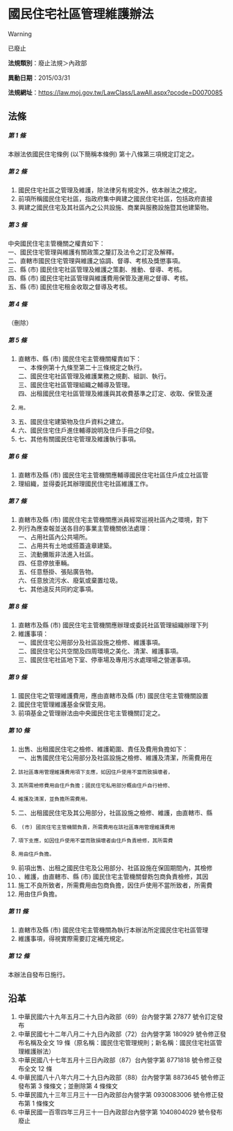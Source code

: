 # 國民住宅社區管理維護辦法


> [!WARNING]
> 已廢止


**法規類別**：廢止法規＞內政部

**異動日期**：2015/03/31  

**法規網址**：https://law.moj.gov.tw/LawClass/LawAll.aspx?pcode=D0070085



## 法條
##### 第 1 條
本辦法依國民住宅條例 (以下簡稱本條例) 第十八條第三項規定訂定之。

##### 第 2 條
1. 國民住宅社區之管理及維護，除法律另有規定外，依本辦法之規定。
1. 前項所稱國民住宅社區，指政府集中興建之國民住宅社區，包括政府直接
1. 興建之國民住宅及其社區內之公共設施、商業與服務設施暨其他建築物。

##### 第 3 條
中央國民住宅主管機關之權責如下：  
一、國民住宅管理與維護有關政策之釐訂及法令之訂定及解釋。  
二、直轄市國民住宅管理與維護之協調、督導、考核及獎懲事項。  
三、縣 (市) 國民住宅社區管理及維護之策劃、推動、督導、考核。  
四、縣 (市) 國民住宅社區管理與維護費用保管及運用之督導、考核。  
五、縣 (市) 國民住宅租金收取之督導及考核。

##### 第 4 條
（刪除）

##### 第 5 條
1. 直轄市、縣 (市) 國民住宅主管機關權責如下：  
一、本條例第十九條至第二十三條規定之執行。  
二、國民住宅社區管理及維護業務之規劃、組訓、執行。  
三、國民住宅社區管理組織之輔導及管理。  
四、出租國民住宅社區管理及維護與其收費基準之訂定、收取、保管及運
1.     用。
1. 五、國民住宅建築物及住戶資料之建立。
1. 六、國民住宅住戶進住輔導說明及住戶手冊之印發。
1. 七、其他有關國民住宅管理及維護執行事項。

##### 第 6 條
1. 直轄市及縣 (市) 國民住宅主管機關應輔導國民住宅社區住戶成立社區管
1. 理組織，並得委託其辦理國民住宅社區維護工作。

##### 第 7 條
1. 直轄市及縣 (市) 國民住宅主管機關應派員經常巡視社區內之環境，對下
1. 列行為應查報並送各目的事業主管機關依法處理：  
一、占用社區內公共場所。  
二、占用共有土地或搭蓋違章建築。  
三、流動攤販非法進入社區。  
四、任意停放車輛。  
五、任意懸掛、張貼廣告物。  
六、任意放流污水、廢氣或棄置垃圾。  
七、其他違反共同約定事項。

##### 第 8 條
1. 直轄市及縣 (市) 國民住宅主管機關應辦理或委託社區管理組織辦理下列
1. 維護事項：  
一、國民住宅公用部分及社區設施之檢修、維護事項。  
二、國民住宅公共空間及四周環境之美化、清潔、維護事項。  
三、國民住宅社區地下室、停車場及專用污水處理場之營運事項。

##### 第 9 條
1. 國民住宅之管理維護費用，應由直轄市及縣 (市) 國民住宅主管機關設置
1. 國民住宅管理維護基金保管支用。
1. 前項基金之管理辦法由中央國民住宅主管機關訂定之。

##### 第 10 條
1. 出售、出租國民住宅之檢修、維護範圍、責任及費用負擔如下：  
一、出售國民住宅公用部分及社區設施之檢修、維護及清潔，所需費用在
1.     該社區專用管理維護費用項下支應，如因住戶使用不當而致損壞者，
1.     其所需檢修費用由住戶負擔；國民住宅私用部分概由住戶自行檢修、
1.     維護及清潔，並負擔所需費用。
1. 二、出租國民住宅及其公用部分，社區設施之檢修、維護，由直轄市、縣
1.      (市) 國民住宅主管機關負責，所需費用在該社區專用管理維護費用
1.     項下支應，如因住戶使用不當而致損壞者由住戶負責檢修，其所需費
1.     用由住戶負擔。
1. 前項出售、出租之國民住宅及公用部分、社區設施在保固期間內，其檢修
1. 、維護，由直轄市、縣 (市) 國民住宅主管機關督飭包商負責檢修，其因
1. 施工不良所致者，所需費用由包商負擔，因住戶使用不當所致者，所需費
1. 用由住戶負擔。

##### 第 11 條
1. 直轄市及縣 (市) 國民住宅主管機關為執行本辦法所定國民住宅社區管理
1. 維護事項，得視實際需要訂定補充規定。

##### 第 12 條
本辦法自發布日施行。

## 沿革
1. 中華民國六十九年五月二十九日內政部（69）台內營字第 27877  號令訂定發布
1. 中華民國七十二年八月二十九日內政部（72）台內營字第 180929 號令修正發布名稱及全文 19 條（原名稱：國民住宅管理規則；新名稱：國民住宅社區管理維護辦法）
1. 中華民國八十七年五月十三日內政部（87）台內營字第 8771818  號令修正發布全文 12 條
1. 中華民國八十八年六月二十九日內政部（88）台內營字第 8873645  號令修正發布第 3  條條文；並刪除第 4  條條文
1. 中華民國九十三年三月三十一日內政部台內營字第 0930083006 號令修正發布第 1  條條文
1. 中華民國一百零四年三月三十一日內政部台內營字第 1040804029 號令發布廢止
